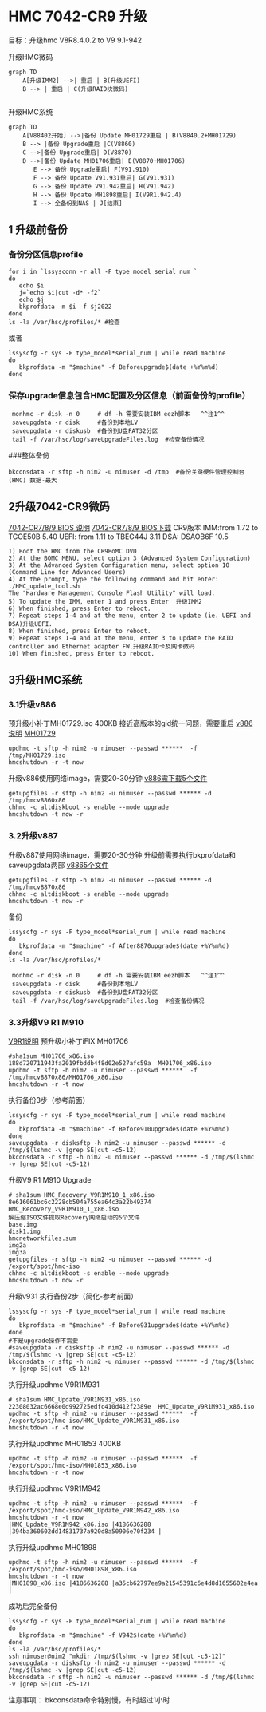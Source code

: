# HMC 7042-CR9 升级
目标：升级hmc V8R8.4.0.2 to V9 9.1-942

升级HMC微码
```mermaid
graph TD
    A[升级IMM2] -->| 重启 | B(升级UEFI)
    B --> | 重启 | C(升级RAID块微码)
   
```

升级HMC系统
```mermaid
graph TD
    A[V88402开始] -->|备份 Update MH01729重启 | B(V8840.2+MH01729)
    B --> |备份 Upgrade重启 |C(V8860)
    C -->|备份 Upgrade重启| D(V8870)
    D -->|备份 Update MH01706重启| E(V8870+MH01706)
	   E -->|备份 Upgrade重启| F(V91.910)
	   F -->|备份 Update V91.931重启| G(V91.931)
	   G -->|备份 Update V91.942重启| H(V91.942)
	   H -->|备份 Update MH1898重启| I(V9R1.942.4)
	   I -->|全备份到NAS | J[结束]
```

## 1 升级前备份
### 备份分区信息profile
``` 
for i in `lssysconn -r all -F type_model_serial_num `   
do   
   echo $i
   j=`echo $i|cut -d* -f2`
   echo $j
   bkprofdata -m $i -f $j2022
done
ls -la /var/hsc/profiles/* #检查
```
或者
``` 
lssyscfg -r sys -F type_model*serial_num | while read machine
do 
   bkprofdata -m "$machine" -f Beforeupgrade$(date +%Y%m%d) 
done
```
### 保存upgrade信息包含HMC配置及分区信息（前面备份的profile）

``` 
 monhmc -r disk -n 0     # df -h 需要安装IBM eezh脚本   ^^注1^^ 
 saveupgdata -r disk     #备份到本地LV
 saveupgdata -r diskusb  #备份到U盘FAT32分区
 tail -f /var/hsc/log/saveUpgradeFiles.log  #检查备份情况
```
###整体备份
``` 
bkconsdata -r sftp -h nim2 -u nimuser -d /tmp  #备份关键硬件管理控制台 (HMC) 数据-最大
```
## 2升级7042-CR9微码

[7042-CR7/8/9 BIOS 说明]( https://www14.software.ibm.com/webapp/set2/sas/f/hmcl/bios/home.html)
[7042-CR7/8/9 BIOS下载](https://public.dhe.ibm.com/software/server/hmc/bomc/) 
CR9版本
IMM:from 1.72 to  TCOE50B 5.40
UEFI: from 1.11 to TBEG44J 3.11
DSA: DSAOB6F 10.5
``` 
1) Boot the HMC from the CR9BoMC DVD
2) At the BOMC MENU, select option 3 (Advanced System Configuration)
3) At the Advanced System Configuration menu, select option 10 (Command Line for Advanced Users)
4) At the prompt, type the following command and hit enter:
./HMC_update_tool.sh
The "Hardware Management Console Flash Utility" will load.
5) To update the IMM, enter 1 and press Enter  升级IMM2
6) When finished, press Enter to reboot.
7) Repeat steps 1-4 and at the menu, enter 2 to update (ie. UEFI and DSA)升级UEFI.
8) When finished, press Enter to reboot.
9) Repeat steps 1-4 and at the menu, enter 3 to update the RAID controller and Ethernet adapter FW.升级RAID卡及网卡微码
10) When finished, press Enter to reboot.
```
## 3升级HMC系统
### 3.1升级v886
预升级小补丁MH01729.iso 400KB 接近高版本的gid统一问题，需要重启
[v886说明](https://www.ibm.com/support/pages/upgrading-hmc-version-884-or-later-version-886) 
[MH01729](https://delivery04.dhe.ibm.com/sar/CMA/HMA/07ax4/1/MH01729.readme.html) 
``` 
updhmc -t sftp -h nim2 -u nimuser --passwd ******  -f  /tmp/MH01729.iso
hmcshutdown -r -t now
```
升级v886使用网络image，需要20-30分钟
[v886需下载5个文件](https://public.dhe.ibm.com/software/server/hmc/network/v8860/) 

``` 
getupgfiles -r sftp -h nim2 -u nimuser --passwd ****** -d /tmp/hmcv8860x86
chhmc -c altdiskboot -s enable --mode upgrade
hmcshutdown -t now -r
```
### 3.2升级v887
升级v887使用网络image，需要20-30分钟
升级前需要执行bkprofdata和saveupgdata两部
[v8865个文件](https://public.dhe.ibm.com/software/server/hmc/network/v8870/) 

``` 
getupgfiles -r sftp -h nim2 -u nimuser --passwd ****** -d /tmp/hmcv8870x86
chhmc -c altdiskboot -s enable --mode upgrade
hmcshutdown -t now -r
```
备份
``` 
lssyscfg -r sys -F type_model*serial_num | while read machine
do 
   bkprofdata -m "$machine" -f After8870upgrade$(date +%Y%m%d) 
done
ls -la /var/hsc/profiles/*
```

``` 
 monhmc -r disk -n 0     # df -h 需要安装IBM eezh脚本   ^^注1^^ 
 saveupgdata -r disk     #备份到本地LV
 saveupgdata -r diskusb  #备份到U盘FAT32分区
 tail -f /var/hsc/log/saveUpgradeFiles.log  #检查备份情况
```
### 3.3升级V9 R1 M910
[V9R1说明](https://www.ibm.com/support/pages/model-7042x86-upgrading-hmc-version-886-or-later-version-9) 
预升级小补丁iFIX MH01706
``` 
#sha1sum MH01706_x86.iso
188d720711943fa2019fbddb4f8d02e527afc59a  MH01706_x86.iso
updhmc -t sftp -h nim2 -u nimuser --passwd ******  -f  /tmp/hmcv8870x86/MH01706_x86.iso
hmcshutdown -r -t now
```
执行备份3步（参考前面）

``` 
lssyscfg -r sys -F type_model*serial_num | while read machine
do 
   bkprofdata -m "$machine" -f Before910upgrade$(date +%Y%m%d) 
done
saveupgdata -r disksftp -h nim2 -u nimuser --passwd ****** -d /tmp/$(lshmc -v |grep SE|cut -c5-12)
bkconsdata -r sftp -h nim2 -u nimuser --passwd ****** -d /tmp/$(lshmc -v |grep SE|cut -c5-12)
```
升级V9 R1 M910 Upgrade

``` 
# sha1sum HMC_Recovery_V9R1M910_1_x86.iso
8e616061bc6c2228cb504a755ea64c3a22b49374  HMC_Recovery_V9R1M910_1_x86.iso
解压缩ISO文件提取Recovery网络启动的5个文件
base.img 
disk1.img
hmcnetworkfiles.sum
img2a 
img3a 
getupgfiles -r sftp -h nim2 -u nimuser --passwd ****** -d /export/spot/hmc-iso
chhmc -c altdiskboot -s enable --mode upgrade
hmcshutdown -t now -r
```
升级v931
执行备份2步（简化-参考前面）

``` 
lssyscfg -r sys -F type_model*serial_num | while read machine
do 
   bkprofdata -m "$machine" -f Before931upgrade$(date +%Y%m%d) 
done
#不是upgrade操作不需要
#saveupgdata -r disksftp -h nim2 -u nimuser --passwd ****** -d /tmp/$(lshmc -v |grep SE|cut -c5-12)
bkconsdata -r sftp -h nim2 -u nimuser --passwd ****** -d /tmp/$(lshmc -v |grep SE|cut -c5-12)
```
执行升级updhmc V9R1M931
``` 
# sha1sum HMC_Update_V9R1M931_x86.iso
22308032ac6668e0d992725edfc410d412f2389e  HMC_Update_V9R1M931_x86.iso
updhmc -t sftp -h nim2 -u nimuser --passwd ******  -f  /export/spot/hmc-iso/HMC_Update_V9R1M931_x86.iso
hmcshutdown -r -t now
```
执行升级updhmc MH01853 400KB
``` 
updhmc -t sftp -h nim2 -u nimuser --passwd ******  -f  /export/spot/hmc-iso/MH01853_x86.iso
hmcshutdown -r -t now
```
执行升级updhmc V9R1M942 
``` 
updhmc -t sftp -h nim2 -u nimuser --passwd ******  -f  /export/spot/hmc-iso/HMC_Update_V9R1M942_x86.iso
hmcshutdown -r -t now
|HMC_Update_V9R1M942_x86.iso |4186636288 |394ba360602dd14831737a920d8a50906e70f234 |
```
执行升级updhmc MH01898
``` 
updhmc -t sftp -h nim2 -u nimuser --passwd ******  -f  /export/spot/hmc-iso/MH01898_x86.iso
hmcshutdown -r -t now
|MH01898_x86.iso |4186636288 |a35cb62797ee9a21545391c6e4d8d1655602e4ea |
```
成功后完全备份
``` 
lssyscfg -r sys -F type_model*serial_num | while read machine
do 
   bkprofdata -m "$machine" -f V942$(date +%Y%m%d) 
done
ls -la /var/hsc/profiles/*
ssh nimuser@nim2 "mkdir /tmp/$(lshmc -v |grep SE|cut -c5-12)"
saveupgdata -r disksftp -h nim2 -u nimuser --passwd ****** -d /tmp/$(lshmc -v |grep SE|cut -c5-12)
bkconsdata -r sftp -h nim2 -u nimuser --passwd ****** -d /tmp/$(lshmc -v |grep SE|cut -c5-12)
```

注意事项：
bkconsdata命令特别慢，有时超过1小时







